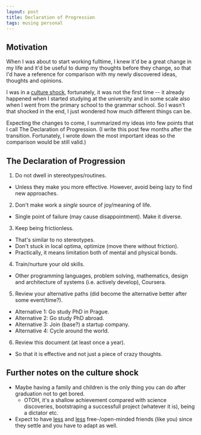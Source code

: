 ```yaml
---
layout: post
title: Declaration of Progression
tags: musing personal
---
```


## Motivation

When I was about to start working fulltime, I knew it'd be a great change in my
life and it'd be useful to dump my thoughts before they change, so that I'd have
a reference for comparison with my newly discovered ideas, thoughts and
opinions.

I was in a [culture shock][1], fortunately, it was not the first time -- it
already happened when I started studying at the university and in some scale
also when I went from the primary school to the grammar school.
So I wasn't that shocked in the end, I just wondered how much different things
can be.

Expecting the changes to come, I summarized my ideas into few points that I
call The Declaration of Progression. (I write this post few months after the
transition. Fortunately, I wrote down the most important ideas so the
comparison would be still valid.)

[1]: https://en.wikipedia.org/wiki/Culture_shock

## The Declaration of Progression

  1. Do not dwell in stereotypes/routines.
   * Unless they make you more effective. However, avoid being lazy to find new
     approaches.
  2. Don't make work a *single* source of joy/meaning of life.
   * Single point of failure (may cause disappointment). Make it diverse.
  3. Keep being frictionless.
   * That's similar to no stereotypes.
   * Don't stuck in local optima, optimize (move there without friction).
   * Practically, it means limitation both of mental and physical bonds.
  4. Train/nurture your old skills.
   * Other programming languages, problem solving, mathematics, design and
     architecture of systems (i.e. actively develop), Coursera.
  5. Review your alternative paths (did become the alternative better after
     some event/time?).
   * Alternative 1: Go study PhD in Prague.
   * Alternative 2: Go study PhD abroad.
   * Alternative 3: Join (base?) a startup company.
   * Alternative 4: Cycle around the world.
  6. Review this document (at least once a year).
   * So that it is effective and not just a piece of crazy thoughts.

## Further notes on the culture shock

  * Maybe having a family and children is the only thing you can do after
    graduation not to get bored.
    * OTOH, it's a shallow achievement compared with science discoveries,
      bootstraping a successfull project (whatever it is), being a dictator
      etc.
  * Expect to have [less][2] and [less][3] free-/open-minded friends (like you)
    since they settle and you have to adapt as well.

[2]: http://www.theatlantic.com/health/archive/2015/10/how-friendships-change-over-time-in-adulthood/411466/
[3]: https://ourworldindata.org/time-with-others-lifetime

